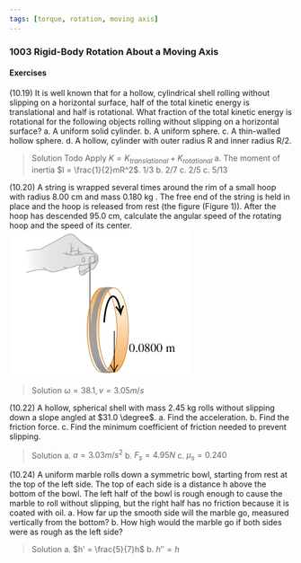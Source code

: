 ```yaml
---
tags: [torque, rotation, moving axis]
---
```


### 1003 Rigid-Body Rotation About a Moving Axis

#### Exercises
(10.19) It is well known that for a hollow, cylindrical shell rolling without slipping on a horizontal surface, half of the total kinetic energy is translational and half is rotational. What fraction of the total kinetic energy is rotational for the following objects rolling without slipping on a horizontal surface?
a. A uniform solid cylinder.
b. A uniform sphere.
c. A thin-walled hollow sphere.
d. A hollow, cylinder with outer radius R and inner radius R/2.
>Solution
Todo
Apply $K = K_{translational} + K_{rotational}$
a. The moment of inertia $I = \frac{1}{2}mR^2$.
$1/3$
b. $2/7$
c. $2/5$
c. $5/13$

(10.20) A string is wrapped several times around the rim of a small hoop with radius 8.00 cm and mass 0.180 kg . The free end of the string is held in place and the hoop is released from rest (the figure (Figure 1)). After the hoop has descended 95.0 cm, calculate the angular speed of the rotating hoop and the speed of its center.
![Graph](../assets/10-20.jpg)
>Solution
$\omega = 38.1, v=3.05m/s$

(10.22) A hollow, spherical shell with mass 2.45 kg rolls without slipping down a slope angled at $31.0 \degree$.
a. Find the acceleration.
b. Find the friction force.
c. Find the minimum coefficient of friction needed to prevent slipping.
>Solution
a. $a=3.03m/s^2$
b. $F_s=4.95N$
c. $\mu_s = 0.240$

(10.24) A uniform marble rolls down a symmetric bowl, starting from rest at the top of the left side. The top of each side is a distance h above the bottom of the bowl. The left half of the bowl is rough enough to cause the marble to roll without slipping, but the right half has no friction because it is coated with oil.
a. How far up the smooth side will the marble go, measured vertically from the bottom?
b. How high would the marble go if both sides were as rough as the left side?
>Solution
a. $h' = \frac{5}{7}h$
b. $h'' = h$
